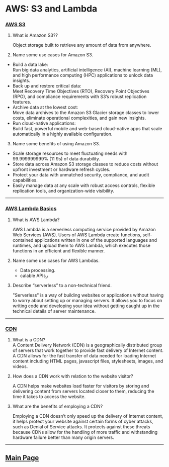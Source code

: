 # AWS: S3 and Lambda

### [AWS S3](https://aws.amazon.com/s3/)

1. What is Amazon S3??

   Object storage built to retrieve any amount of data from anywhere.

2. Name some use cases for Amazon S3.

- Build a data lake:<br>
  Run big data analytics, artificial intelligence (AI), machine learning (ML), and high performance computing (HPC) applications to unlock data insights.
- Back up and restore critical data: <br>
  Meet Recovery Time Objectives (RTO), Recovery Point Objectives (RPO), and compliance requirements with S3’s robust replication features.
- Archive data at the lowest cost:<br>
  Move data archives to the Amazon S3 Glacier storage classes to lower costs, eliminate operational complexities, and gain new insights.
- Run cloud-native applications:<br>
  Build fast, powerful mobile and web-based cloud-native apps that scale automatically in a highly available configuration.

3. Name some benefits of using Amazon S3.

- Scale storage resources to meet fluctuating needs with 99.999999999% (11 9s) of data durability.
- Store data across Amazon S3 storage classes to reduce costs without upfront investment or hardware refresh cycles.
- Protect your data with unmatched security, compliance, and audit capabilities.
- Easily manage data at any scale with robust access controls, flexible replication tools, and organization-wide visibility.

---

### [AWS Lambda Basics](https://www.serverless.com/aws-lambda)

1. What is AWS Lambda?

   AWS Lambda is a serverless computing service provided by Amazon Web Services (AWS). Users of AWS Lambda create functions, self-contained applications written in one of the supported languages and runtimes, and upload them to AWS Lambda, which executes those functions in an efficient and flexible manner.

2. Name some use cases for AWS Lambdas.

   - Data processing.
   - calable APIsز

3. Describe “serverless” to a non-technical friend.

   "Serverless" is a way of building websites or applications without having to worry about setting up or managing servers. It allows you to focus on writing code and developing your idea without getting caught up in the technical details of server maintenance.

---

### [CDN](https://cyberhoot.com/cybrary/content-delivery-network-cdn/)

1. What is a CDN?<br>
   A Content Delivery Network (CDN) is a geographically distributed group of servers that work together to provide fast delivery of Internet content. A CDN allows for the fast transfer of data needed for loading Internet content including HTML pages, javascript files, stylesheets, images, and videos.

2. How does a CDN work with relation to the website visitor?

   A CDN helps make websites load faster for visitors by storing and delivering content from servers located closer to them, reducing the time it takes to access the website.

3. What are the benefits of employing a CDN?

   Employing a CDN doesn’t only speed up the delivery of Internet content, it helps protect your website against certain forms of cyber attacks, such as Denial of Service attacks. It protects against these threats because CDNs allow for the handling of more traffic and withstanding hardware failure better than many origin servers.

---

## [Main Page](../README.md)
